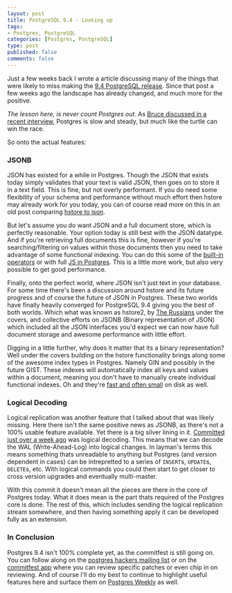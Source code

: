 ```yaml
--- 
layout: post
title: PostgreSQL 9.4 - Looking up
tags: 
- Postgres, PostgreSQL
categories: [Postgres, PostgreSQL]
type: post
published: false
comments: false
---
```


Just a few weeks back I wrote a article discussing many of the things that were likely to miss making the [9.4 PostgreSQL release](http://www.craigkerstiens.com/2014/02/15/PostgreSQL-9.4-What-I-Wanted/). Since that post a few weeks ago the landscape has already changed, and much more for the positive. 

*The lesson here, is never count Postgres out*. As [Bruce discussed in a recent interview](www.linuxinsider.com/story/Bruce-Momjian-PostrgreSQL-Prefers-the-Scenic-Route-80045.html), Postgres is slow and steady, but much like the turtle can win the race.

So onto the actual features:

### JSONB

JSON has existed for a while in Postgres. Though the JSON that exists today simply validates that your text is valid JSON, then goes on to store it in a text field. This is fine, but not overly performant. If you do need some flexibility of your schema and performance without much effort then hstore may already work for you today, you can of course read more on this in an old post comparing [hstore to json](http://www.craigkerstiens.com/2013/07/03/hstore-vs-json/). 

But let's assume you do want JSON and a full document store, which is perfectly reasonable. Your option today is still best with the JSON datatype. And if you're retrieving full documents this is fine, however if you're searching/filtering on values within those documents then you need to take advantage of some functional indexing. You can do this some of the [built-in operators](http://www.postgresql.org/docs/9.3/static/functions-json.html) or with full [JS in Postgres](https://postgres.heroku.com/blog/past/2013/6/5/javascript_in_your_postgres/). This is a little more work, but also very possible to get good performance.

Finally, onto the perfect world, where JSON isn't just text in your database. For some time there's been a discussion around hstore and its future progress and of course the future of JSON in Postgres. These two worlds have finally heavily converged for PostgreSQL 9.4 giving you the best of both worlds. Which what was known as hstore2, by [The Russians]() under the covers, and collective efforts on JSONB (Binary representation of JSON) which included all the JSON interfaces you'd expect we can now have full document storage and awesome performance with little effort. 

Digging in a little further, why does it matter that its a binary representation? Well under the covers building on the hstore functionality brings along some of the awesome index types in Postgres. Namely GIN and possibly in the future GIST. These indexes will automatically index all keys and values within a document, meaning you don't have to manually create individual functional indexes. Oh and they're [fast and often small](http://thebuild.com/presentations/pg-as-nosql-pgday-fosdem-2013.pdf) on disk as well. 

### Logical Decoding

Logical replication was another feature that I talked about that was likely missing. Here there isn't the same positive news as JSONB, as there's not a 100% usable feature available. Yet there is a big silver lining in it. [Committed just over a week ago](http://git.postgresql.org/gitweb/?p=postgresql.git;a=commitdiff;h=b89e151054a05f0f6d356ca52e3b725dd0505e53) was logical decoding. This means that we can decode the WAL (Write-Ahead-Log) into logical changes. In layman's terms this means something thats unreadable to anything but Postgres (and version dependent in cases) can be intrepretted to a series of `INSERT`s, `UPDATE`s, `DELETE`s, etc. With logical commands you could then start to get closer to cross version upgrades and eventually multi-master.

With this commit it doesn't mean all the pieces are there in the core of Postgres today. What it does mean is the part thats required of the Postgres core is done. The rest of this, which includes sending the logical replication stream somewhere, and then having something apply it can be developed fully as an extension. 

### In Conclusion

Postgres 9.4 isn't 100% complete yet, as the commitfest is still going on. You can follow along on the [postgres hackers mailing list](www.postgresql.org/list/pgsql-hackers/2014-03/) or on the [commitfest app](https://commitfest.postgresql.org/) where you can review specific patches or even chip in on reviewing. And of course I'll do my best to continue to highlight useful features here and surface them on [Postgres Weekly](http://www.postgresweekly.com) as well.